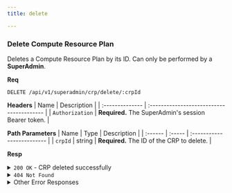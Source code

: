 ```yaml
---
title: delete

---
```


### Delete Compute Resource Plan

Deletes a Compute Resource Plan by its ID. Can only be performed by a **SuperAdmin**.

**Req**
```
DELETE /api/v1/superadmin/crp/delete/:crpId
```

**Headers**
| Name            | Description                               |
| :-------------- | :---------------------------------------- |
| `Authorization` | **Required.** The SuperAdmin's session Bearer token. |

**Path Parameters**
| Name    | Type   | Description                |
| :------ | :----- | :------------------------- |
| `crpId` | string | **Required.** The ID of the CRP to delete. |

**Resp**
<details>
<summary><code>200 OK</code> - CRP deleted successfully</summary>

```json
{
  "code": 200,
  "message": "CRP deleted successfully",
  "data": null
}
```
</details>

<details>
<summary><code>404 Not Found</code></summary>
```json
{ "code": 404, "message": "Not Found: CRP not found", "data": null }
```
</details>

<details>
<summary>Other Error Responses</summary>
Also supports `401/403 Unauthorized` and `500 Internal Server Error`.
</details>